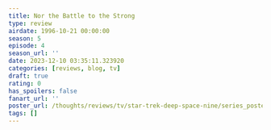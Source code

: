 ```yaml
---
title: Nor the Battle to the Strong
type: review
airdate: 1996-10-21 00:00:00
season: 5
episode: 4
season_url: ''
date: 2023-12-10 03:35:11.323920
categories: [reviews, blog, tv]
draft: true
rating: 0
has_spoilers: false
fanart_url: ''
poster_url: /thoughts/reviews/tv/star-trek-deep-space-nine/series_poster.jpg
tags: []
---
```


